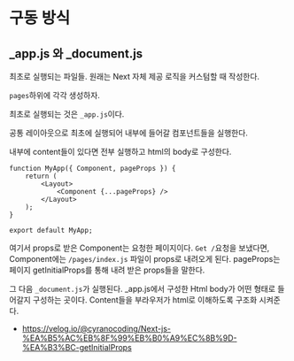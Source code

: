 # 구동 방식

## _app.js 와 _document.js

최초로 실행되는 파일들. 원래는 Next 자체 제공 로직을 커스텀할 때 작성한다.

`pages`하위에 각각 생성하자.



최초로 실행되는 것은 `_app.js`이다.

공통 레이아웃으로 최초에 실행되어 내부에 들어갈 컴포넌트들을 실행한다.

내부에 content들이 있다면 전부 실행하고 html의 body로 구성한다. 



```react
function MyApp({ Component, pageProps }) {
    return (
    	<Layout>
        	<Component {...pageProps} />
        </Layout>
    );
}

export default MyApp;
```

여기서 props로 받은 Component는 요청한 페이지이다. `Get /`요청을 보냈다면, Component에는 `/pages/index.js` 파일이 props로 내려오게 된다. pageProps는 페이지 getInitialProps를 통해 내려 받은 props들을 말한다.



그 다음 `_document.js`가 실행된다. _app.js에서 구성한 Html body가 어떤 형태로 들어갈지 구성하는 곳이다. Content들을 부라우저가 html로 이해하도록 구조화 시켜준다.





- https://velog.io/@cyranocoding/Next-js-%EA%B5%AC%EB%8F%99%EB%B0%A9%EC%8B%9D-%EA%B3%BC-getInitialProps